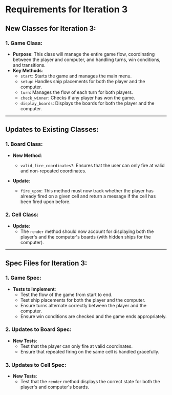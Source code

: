 # Requirements for Iteration 3

## New Classes for Iteration 3:

### 1. **Game Class**:
- **Purpose**: This class will manage the entire game flow, coordinating between the player and computer, and handling turns, win conditions, and transitions.
- **Key Methods**:
  - `start`: Starts the game and manages the main menu.
  - `setup`: Handles ship placements for both the player and the computer.
  - `turn`: Manages the flow of each turn for both players.
  - `check_winner`: Checks if any player has won the game.
  - `display_boards`: Displays the boards for both the player and the computer.

---

## Updates to Existing Classes:

### 1. **Board Class**:
- **New Method**:
  - `valid_fire_coordinates?`: Ensures that the user can only fire at valid and non-repeated coordinates.
  
- **Update**:
  - `fire_upon`: This method must now track whether the player has already fired on a given cell and return a message if the cell has been fired upon before.

### 2. **Cell Class**:
- **Update**:
  - The `render` method should now account for displaying both the player's and the computer's boards (with hidden ships for the computer).

---

## Spec Files for Iteration 3:

### 1. **Game Spec**:
- **Tests to Implement**:
  - Test the flow of the game from start to end.
  - Test ship placements for both the player and the computer.
  - Ensure turns alternate correctly between the player and the computer.
  - Ensure win conditions are checked and the game ends appropriately.

### 2. **Updates to Board Spec**:
- **New Tests**:
  - Test that the player can only fire at valid coordinates.
  - Ensure that repeated firing on the same cell is handled gracefully.

### 3. **Updates to Cell Spec**:
- **New Tests**:
  - Test that the `render` method displays the correct state for both the player's and computer's boards.